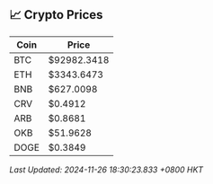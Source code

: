 ## 📈 Crypto Prices

| Coin | Price |
| ---- | ----- |
| BTC | $92982.3418 |
| ETH | $3343.6473 |
| BNB | $627.0098 |
| CRV | $0.4912 |
| ARB | $0.8681 |
| OKB | $51.9628 |
| DOGE | $0.3849 |

_Last Updated: 2024-11-26 18:30:23.833 +0800 HKT_
